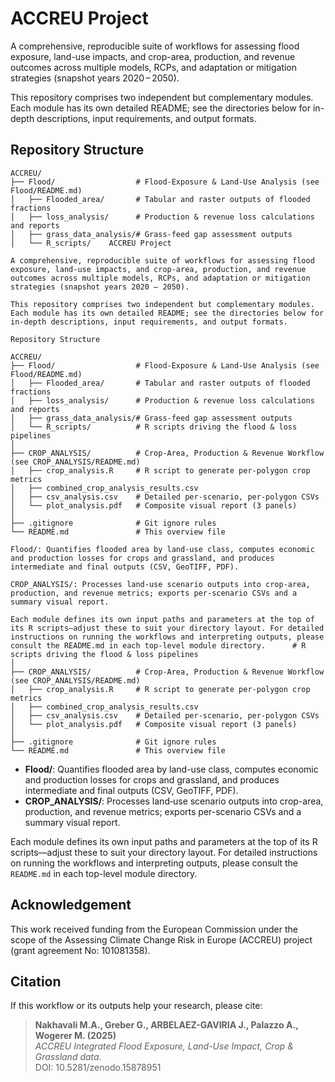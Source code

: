 # ACCREU Project

A comprehensive, reproducible suite of workflows for assessing flood exposure, land-use impacts, and crop-area, production, and revenue outcomes across multiple models, RCPs, and adaptation or mitigation strategies (snapshot years 2020 – 2050).

This repository comprises two independent but complementary modules. Each module has its own detailed README; see the directories below for in-depth descriptions, input requirements, and output formats.

## Repository Structure

```
ACCREU/
├── Flood/                  # Flood-Exposure & Land-Use Analysis (see Flood/README.md)
│   ├── Flooded_area/       # Tabular and raster outputs of flooded fractions
│   ├── loss_analysis/      # Production & revenue loss calculations and reports
│   ├── grass_data_analysis/# Grass-feed gap assessment outputs
│   └── R_scripts/    ACCREU Project

A comprehensive, reproducible suite of workflows for assessing flood exposure, land-use impacts, and crop-area, production, and revenue outcomes across multiple models, RCPs, and adaptation or mitigation strategies (snapshot years 2020 – 2050).

This repository comprises two independent but complementary modules. Each module has its own detailed README; see the directories below for in-depth descriptions, input requirements, and output formats.

Repository Structure

ACCREU/
├── Flood/                  # Flood-Exposure & Land-Use Analysis (see Flood/README.md)
│   ├── Flooded_area/       # Tabular and raster outputs of flooded fractions
│   ├── loss_analysis/      # Production & revenue loss calculations and reports
│   ├── grass_data_analysis/# Grass-feed gap assessment outputs
│   └── R_scripts/          # R scripts driving the flood & loss pipelines
│
├── CROP_ANALYSIS/          # Crop-Area, Production & Revenue Workflow (see CROP_ANALYSIS/README.md)
│   ├── crop_analysis.R     # R script to generate per-polygon crop metrics
│   ├── combined_crop_analysis_results.csv
│   ├── csv_analysis.csv    # Detailed per-scenario, per-polygon CSVs
│   └── plot_analysis.pdf   # Composite visual report (3 panels)
│
├── .gitignore              # Git ignore rules
└── README.md               # This overview file

Flood/: Quantifies flooded area by land-use class, computes economic and production losses for crops and grassland, and produces intermediate and final outputs (CSV, GeoTIFF, PDF).

CROP_ANALYSIS/: Processes land‐use scenario outputs into crop-area, production, and revenue metrics; exports per-scenario CSVs and a summary visual report.

Each module defines its own input paths and parameters at the top of its R scripts—adjust these to suit your directory layout. For detailed instructions on running the workflows and interpreting outputs, please consult the README.md in each top-level module directory.      # R scripts driving the flood & loss pipelines
│
├── CROP_ANALYSIS/          # Crop-Area, Production & Revenue Workflow (see CROP_ANALYSIS/README.md)
│   ├── crop_analysis.R     # R script to generate per-polygon crop metrics
│   ├── combined_crop_analysis_results.csv
│   ├── csv_analysis.csv    # Detailed per-scenario, per-polygon CSVs
│   └── plot_analysis.pdf   # Composite visual report (3 panels)
│
├── .gitignore              # Git ignore rules
└── README.md               # This overview file
```

- **Flood/**: Quantifies flooded area by land-use class, computes economic and production losses for crops and grassland, and produces intermediate and final outputs (CSV, GeoTIFF, PDF).
- **CROP\_ANALYSIS/**: Processes land‐use scenario outputs into crop-area, production, and revenue metrics; exports per-scenario CSVs and a summary visual report.

Each module defines its own input paths and parameters at the top of its R scripts—adjust these to suit your directory layout. For detailed instructions on running the workflows and interpreting outputs, please consult the `README.md` in each top-level module directory.


## Acknowledgement

This work received funding from the European Commission under the scope of the Assessing Climate Change Risk in Europe (ACCREU) project (grant agreement No: 101081358).

## Citation

If this workflow or its outputs help your research, please cite:

> **Nakhavali M.A., Greber G., ARBELAEZ-GAVIRIA J., Palazzo A., Wogerer M. (2025)**  
> *ACCREU Integrated Flood Exposure, Land-Use Impact, Crop & Grassland data*.  
> DOI: 10.5281/zenodo.15878951



